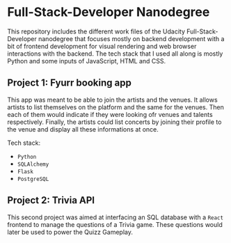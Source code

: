 # Full-Stack-Developer Nanodegree

This repository includes the different work files of the Udacity Full-Stack-Developer nanodegree that focuses mostly on backend development with a bit of frontend development for visual rendering and web browser interactions with the backend.
The tech stack that I used all along is mostly Python and some inputs of JavaScript, HTML and CSS.


## Project 1: Fyurr booking app

This app was meant to be able to join the artists and the venues. It allows artists to list themselves on the platform and the same for the venues. Then each of them would indicate if they were looking ofr venues and talents respectively. Finally, the artists could list concerts by joining their profile to the venue and display all these informations at once.

Tech stack:
- `Python`
- `SQLAlchemy`
- `Flask`
- `PostgreSQL`

## Project 2: Trivia API

This second project was aimed at interfacing an SQL database with a `React` frontend to manage the questions of a Trivia game. These questions would later be used to power the Quizz Gameplay.

